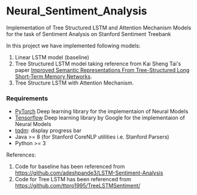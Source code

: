 # Neural_Sentiment_Analysis
Implementation of Tree Structured LSTM and Attention Mechanism Models for the task of Sentiment Analysis on Stanford Sentiment Treebank

In this project we have implemented following models:

1. Linear LSTM model (baseline)
2. Tree Structured LSTM model taking reference from Kai Sheng Tai's paper [Improved Semantic Representations From Tree-Structured Long Short-Term Memory Networks](http://arxiv.org/abs/1503.00075).
3. Tree Structure LSTM with Attention Mechanism.


### Requirements
- [PyTorch](http://pytorch.org/) Deep learning library for the implementaion of Neural Models
- [Tensorflow](https://www.tensorflow.org/) Deep learning library by Google for the implementaion of Neural Models
- [tqdm](https://github.com/tqdm/tqdm): display progress bar
- Java >= 8 (for Stanford CoreNLP utilities i.e. Stanford Parsers)
- Python >= 3


References:

1. Code for baseline has been referenced from https://github.com/adeshpande3/LSTM-Sentiment-Analysis
2. Code for Tree LSTM has been referenced from https://github.com/ttpro1995/TreeLSTMSentiment/
